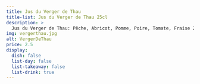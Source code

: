 ```yaml
---
title: Jus du Verger de Thau
title-list: Jus du Verger de Thau 25cl
description: >
  Jus du Verger de Thau: Pêche, Abricot, Pomme, Poire, Tomate, Fraise 25cl
img: vergerthau.jpg
alt: VergerDeThau
price: 2.5
display:
  dish: false
  list-day: false
  list-takeaway: false
  list-drink: true
---
```

